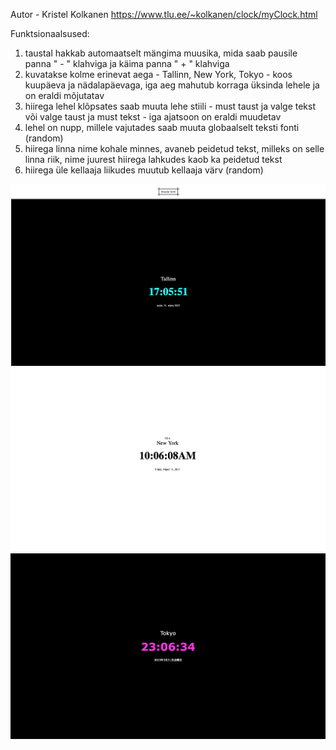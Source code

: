 Autor - Kristel Kolkanen
https://www.tlu.ee/~kolkanen/clock/myClock.html

Funktsionaalsused:

1. taustal hakkab automaatselt mängima muusika, mida saab pausile panna " - " klahviga ja käima panna " + " klahviga
2. kuvatakse kolme erinevat aega - Tallinn, New York, Tokyo - koos kuupäeva ja nädalapäevaga, iga aeg mahutub korraga üksinda lehele ja on eraldi mõjutatav
3. hiirega lehel klõpsates saab muuta lehe stiili - must taust ja valge tekst või valge taust ja must tekst - iga ajatsoon on eraldi muudetav
4. lehel on nupp, millele vajutades saab muuta globaalselt teksti fonti (random)
5. hiirega linna nime kohale minnes, avaneb peidetud tekst, milleks on selle linna riik, nime juurest hiirega lahkudes kaob ka peidetud tekst
6. hiirega üle kellaaja liikudes muutub kellaaja värv (random)

![Screen1](Screenshot1.png)
![Screen2](Screenshot2.png)
![Screen3](Screenshot3.png)